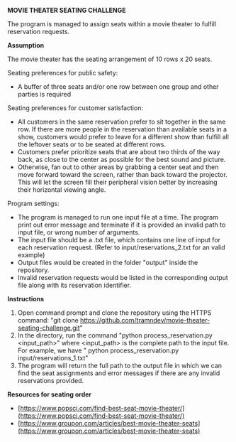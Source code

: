 **MOVIE THEATER SEATING CHALLENGE**

The program is managed to assign seats within a movie theater to fulfill reservation requests.

**Assumption**

The movie theater has the seating arrangement of 10 rows x 20 seats.

Seating preferences for public safety:
- A buffer of three seats and/or one row between one group and other parties is required

Seating preferences for customer satisfaction:
- All customers in the same reservation prefer to sit together in the same row. If there are more people in the reservation than available seats in a show, customers would prefer to leave for a different show than fulfill all the leftover seats or to be seated at different rows.
- Customers prefer prioritize seats that are about two thirds of the way back, as close to the center as possible for the best sound and picture.
- Otherwise, fan out to other areas by grabbing a center seat and then move forward toward the screen, rather than back toward the projector. This will let the screen fill their peripheral vision better by increasing their horizontal viewing angle.

Program settings:
- The program is managed to run one input file at a time. The program print out error message and terminate if it is provided an invalid path to input file, or wrong number of arguments.
- The input file should be a .txt file, which contains one line of input for each reservation request. (Refer to input/reservations\_2.txt for an valid example)
- Output files would be created in the folder &quot;output&quot; inside the repository.
- Invalid reservation requests would be listed in the corresponding output file along with its reservation identifier.

**Instructions**
1. Open command prompt and clone the repository using the HTTPS command: "git clone https://github.com/tramndev/movie-theater-seating-challenge.git"
2. In the directory, run the command "python process_reservation.py <input_path>" where <input_path> is the complete path to the input file. For example, we have &quot; python process\_reservation.py input/reservations\_1.txt&quot; 
3. The program will return the full path to the output file in which we can find the seat assignments and error messages if there are any invalid reservations provided.

**Resources for seating order**
- [https://www.popsci.com/find-best-seat-movie-theater/](https://www.popsci.com/find-best-seat-movie-theater/)
- [https://www.groupon.com/articles/best-movie-theater-seats](https://www.groupon.com/articles/best-movie-theater-seats)